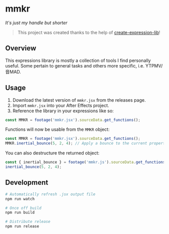 # mmkr
_It's just my handle but shorter_

> This project was created thanks to the help of [create-expression-lib](https://github.com/motiondeveloper/create-expression-lib)!

## Overview

This expressions library is mostly a collection of tools I find personally useful. Some pertain to general tasks and others more specific, i.e. YTPMV/音MAD.

## Usage

1. Download the latest version of `mmkr.jsx` from the releases page.
2. Import `mmkr.jsx` into your After Effects project.
3. Reference the library in your expressions like so:

```js
const MMKR = footage('mmkr.jsx').sourceData.get_functions();
```

Functions will now be usable from the `MMKR` object:
```js
const MMKR = footage('mmkr.jsx').sourceData.get_functions();
MMKR.inertial_bounce(5, 2, 4); // Apply a bounce to the current property
```

You can also destructure the returned object:
```js
const { inertial_bounce } = footage('mmkr.js').sourceData.get_functions();
inertial_bounce(5, 2, 4);
```

## Development

```sh
# Automatically refresh .jsx output file
npm run watch

# Once off build
npm run build

# Distribute release
npm run release
```